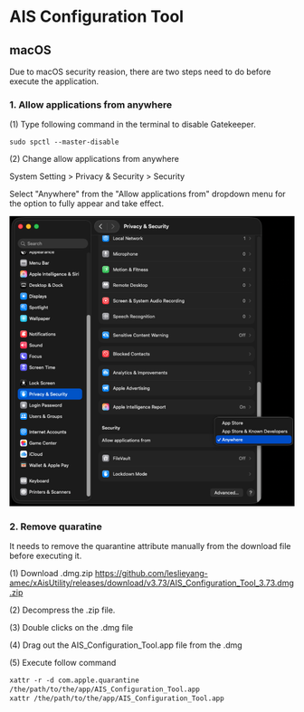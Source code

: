 # AIS Configuration Tool

## macOS

Due to macOS security reasion, there are two steps need to do before execute the application.

### 1. Allow applications from anywhere

(1) Type following command in the terminal to disable Gatekeeper.

```text
sudo spctl --master-disable
```

(2) Change allow applications from anywhere

System Setting > Privacy & Security > Security

Select "Anywhere" from the "Allow applications from" dropdown menu for the option to fully appear and take effect.

![Alt text](./pic/macOS_AllowAppFrom.png)

### 2. Remove quaratine

It needs to remove the quarantine attribute manually from the download file before executing it.
 
(1) Download .dmg.zip
https://github.com/leslieyang-amec/xAisUtility/releases/download/v3.73/AIS_Configuration_Tool_3.73.dmg.zip

(2) Decompress the .zip file.

(3) Double clicks on the .dmg file

(4) Drag out the AIS_Configuration_Tool.app file from the .dmg

(5) Execute follow command

```text
xattr -r -d com.apple.quarantine /the/path/to/the/app/AIS_Configuration_Tool.app
xattr /the/path/to/the/app/AIS_Configuration_Tool.app
```
